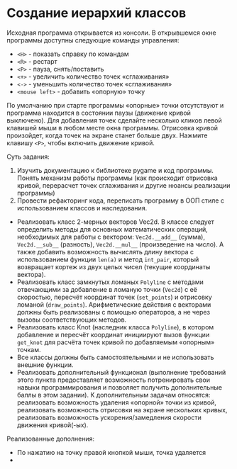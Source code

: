# Создание иерархий классов
Исходная программа открывается из консоли.
В открывшемся окне программы доступны следующие команды управления:

- `<H>`  - показать справку по командам
- `<R>`  - рестарт
- `<P>`  - пауза, снять/поставить
- `<+>`  - увеличить количество точек «сглаживания»
- `<->`  - уменьшить количество точек «сглаживания»
- `<mouse left>`  - добавить «опорную» точку
  
По умолчанию при старте программы «опорные» точки отсутствуют и программа находится в состоянии паузы (движение кривой выключено). Для добавления точек сделайте несколько кликов левой клавишей мыши в любом месте окна программы. Отрисовка кривой произойдет, когда точек на экране станет больше двух. Нажмите клавишу `<P>`, чтобы включить движение кривой.

Суть задания:
1. Изучить документацию к библиотеке pygame и код программы. Понять механизм работы программы (как происходит отрисовка кривой, перерасчет точек сглаживания и другие нюансы реализации программы)
2. Провести рефакторинг кода, переписать программу в ООП стиле с использованием классов и наследования.

+ Реализовать класс 2-мерных векторов Vec2d. В классе следует определить методы для основных математических операций, необходимых для работы с вектором: `Vec2d.__add__` (сумма), `Vec2d.__sub__` (разность), `Vec2d.__mul__` (произведение на число). А также добавить возможность вычислять длину вектора с использованием функции `len(a)` и метод `int_pair`, который возвращает кортеж из двух целых чисел (текущие координаты вектора).
+ Реализовать класс замкнутых ломаных `Polyline` с методами отвечающими за добавление в ломаную точки (`Vec2d`) c её скоростью, пересчёт координат точек (`set_points`) и отрисовку ломаной (`draw_points`). Арифметические действия с векторами должны быть реализованы с помощью операторов, а не через вызовы соответствующих методов.
+ Реализовать класс Knot (наследник класса `Polyline`), в котором добавление и пересчёт координат инициируют вызов функции `get_knot` для расчёта точек кривой по добавляемым «опорным» точкам.
+ Все классы должны быть самостоятельными и не использовать внешние функции.
+ Реализовать дополнительный функционал (выполнение требований этого пункта предоставляет возможность потренировать свои навыки программирования и позволяет получить дополнительные баллы в этом задании). К дополнительным задачам относятся: реализовать возможность удаления «опорной» точки из кривой, реализовать возможность отрисовки на экране нескольких кривых, реализовать возможность ускорения/замедления скорости движения кривой(-ых).

Реализованные дополнения:
+ По нажатию на точку правой кнопкой мыши, точка удаляется
+ 